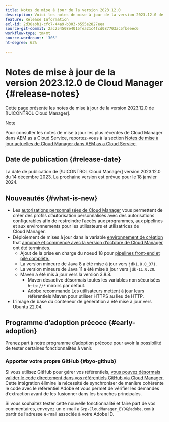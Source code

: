 ```yaml
---
title: Notes de mise à jour de la version 2023.12.0
description: Voici les notes de mise à jour de la version 2023.12.0 de Cloud Manager.
feature: Release Information
exl-id: 2d38abb1-cfc7-44a9-b303-b555e2827eea
source-git-commit: 2ac254508e4015fea21c4fcd087703ac5fbeeec6
workflow-type: tm+mt
source-wordcount: '305'
ht-degree: 63%

---
```



# Notes de mise à jour de la version 2023.12.0 de Cloud Manager {#release-notes}

Cette page présente les notes de mise à jour de la version 2023.12.0 de [!UICONTROL Cloud Manager].

>[!NOTE]
>
>Pour consulter les notes de mise à jour les plus récentes de Cloud Manager dans AEM as a Cloud Service, reportez-vous à la section [Notes de mise à jour actuelles de Cloud Manager dans AEM as a Cloud Service](https://experienceleague.adobe.com/docs/experience-manager-cloud-service/content/implementing/using-cloud-manager/release-notes-cloud-manager/release-notes-cm-current.html?lang=fr).

## Date de publication {#release-date}

La date de publication de [!UICONTROL Cloud Manager] version 2023.12.0 du 14 décembre 2023. La prochaine version est prévue pour le 18 janvier 2024.

## Nouveautés {#what-is-new}

* Les [autorisations personnalisées de Cloud Manager](/help/using/custom-permissions.md) vous permettent de créer des profils d’autorisation personnalisés avec des autorisations configurables afin de restreindre l’accès aux programmes, aux pipelines et aux environnements pour les utilisateurs et utilisatrices de Cloud Manager.
* Déploiement de mises à jour dans la variable [environnement de création](/help/getting-started/build-environment.md) that [annoncé et commencé avec la version d’octobre de Cloud Manager](/help/release-notes/2023/2023-10-0.md) ont été terminées.
   * Ajout de la prise en charge du noeud 18 pour [pipelines front-end et pile complète.](/help/overview/ci-cd-pipelines.md)
   * La version mineure de Java 8 a été mise à jour vers `jdk1.8.0_371`.
   * La version mineure de Java 11 a été mise à jour vers `jdk-11.0.20`.
   * Maven a été mis à jour vers la version 3.8.8.
      * Maven désactive désormais toutes les variables non sécurisées `http://*` miroirs par défaut.
      * [Adobe recommande](/help/getting-started/build-environment.md#https-maven) Les utilisateurs mettent à jour leurs référentiels Maven pour utiliser HTTPS au lieu de HTTP.
* L’image de base du conteneur de génération a été mise à jour vers Ubuntu 22.04.

## Programme d’adoption précoce {#early-adoption}

Prenez part à notre programme d’adoption précoce pour avoir la possibilité de tester certaines fonctionnalités à venir.

### Apporter votre propre GitHub {#byo-github}

Si vous utilisez GitHub pour gérer vos référentiels, [vous pouvez désormais valider le code directement dans vos référentiels GitHub via Cloud Manager.](/help/managing-code/byo-github.md) Cette intégration élimine la nécessité de synchroniser de manière cohérente le code avec le référentiel Adobe et vous permet de vérifier les demandes d’extraction avant de les fusionner dans les branches principales.

Si vous souhaitez tester cette nouvelle fonctionnalité et faire part de vos commentaires, envoyez un e-mail à `Grp-CloudManager_BYOG@adobe.com` à partir de l’adresse e-mail associée à votre Adobe ID.
